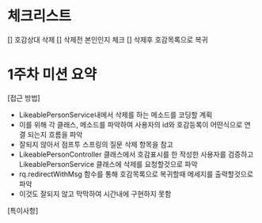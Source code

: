 # 체크리스트
[] 호감상대 삭제
[] 삭제전 본인인지 체크
[] 삭제후 호감목록으로 복귀

# 1주차 미션 요약
[접근 방법]
- LikeablePersonService내에서 삭제를 하는 메소드를 코딩할 계획
- 이를 위해 각 클래스, 메소드를 파악하여 사용자의 id와 호감등록이 어떤식으로 연결 되는지 흐름을 파악
- 잘되지 않아서 점프투 스프링의 질문 삭제 항목을 참고
- LikeablePersonController 클래스에서 호감표시를 한 작성한 사용자를 검증하고 LikeablePersonService 클래스에 삭제를 요청할것으로 파악
- rq.redirectWithMsg 함수를 통해 호감목록으로 복귀할때 메세지를 출력할것으로 파악
- 이것도 잘되지 않고 막막하여 시간내에 구현하지 못함


[특이사항]
